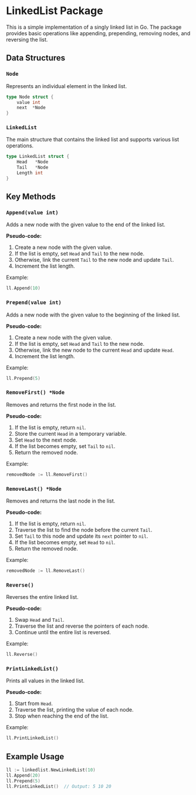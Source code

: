 # LinkedList Package 

This is a simple implementation of a singly linked list in Go. The package provides basic operations like appending, prepending, removing nodes, and reversing the list.

## Data Structures

### `Node`
Represents an individual element in the linked list.

```go
type Node struct {
    value int
    next  *Node
}
```

### `LinkedList`
The main structure that contains the linked list and supports various list operations.

```go
type LinkedList struct {
    Head   *Node
    Tail   *Node
    Length int
}
```

## Key Methods

### `Append(value int)`
Adds a new node with the given value to the end of the linked list.

**Pseudo-code:**
1. Create a new node with the given value.
2. If the list is empty, set `Head` and `Tail` to the new node.
3. Otherwise, link the current `Tail` to the new node and update `Tail`.
4. Increment the list length.

Example:
```go
ll.Append(10)
```

### `Prepend(value int)`
Adds a new node with the given value to the beginning of the linked list.

**Pseudo-code:**
1. Create a new node with the given value.
2. If the list is empty, set `Head` and `Tail` to the new node.
3. Otherwise, link the new node to the current `Head` and update `Head`.
4. Increment the list length.

Example:
```go
ll.Prepend(5)
```

### `RemoveFirst() *Node`
Removes and returns the first node in the list.

**Pseudo-code:**
1. If the list is empty, return `nil`.
2. Store the current `Head` in a temporary variable.
3. Set `Head` to the next node.
4. If the list becomes empty, set `Tail` to `nil`.
5. Return the removed node.

Example:
```go
removedNode := ll.RemoveFirst()
```

### `RemoveLast() *Node`
Removes and returns the last node in the list.

**Pseudo-code:**
1. If the list is empty, return `nil`.
2. Traverse the list to find the node before the current `Tail`.
3. Set `Tail` to this node and update its `next` pointer to `nil`.
4. If the list becomes empty, set `Head` to `nil`.
5. Return the removed node.

Example:
```go
removedNode := ll.RemoveLast()
```

### `Reverse()`
Reverses the entire linked list.

**Pseudo-code:**
1. Swap `Head` and `Tail`.
2. Traverse the list and reverse the pointers of each node.
3. Continue until the entire list is reversed.

Example:
```go
ll.Reverse()
```

### `PrintLinkedList()`
Prints all values in the linked list.

**Pseudo-code:**
1. Start from `Head`.
2. Traverse the list, printing the value of each node.
3. Stop when reaching the end of the list.

Example:
```go
ll.PrintLinkedList()
```

## Example Usage

```go
ll := linkedlist.NewLinkedList(10)
ll.Append(20)
ll.Prepend(5)
ll.PrintLinkedList()  // Output: 5 10 20
```
